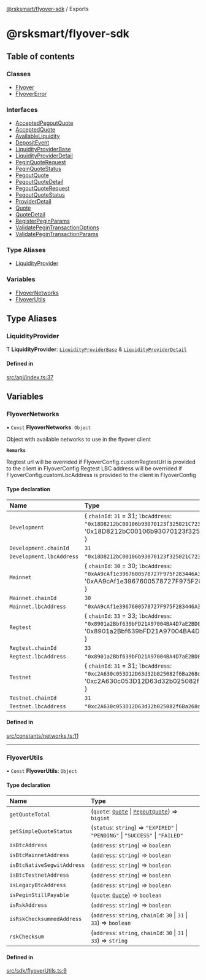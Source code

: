 [@rsksmart/flyover-sdk](README.md) / Exports

# @rsksmart/flyover-sdk

## Table of contents

### Classes

- [Flyover](classes/Flyover.md)
- [FlyoverError](classes/FlyoverError.md)

### Interfaces

- [AcceptedPegoutQuote](interfaces/AcceptedPegoutQuote.md)
- [AcceptedQuote](interfaces/AcceptedQuote.md)
- [AvailableLiquidity](interfaces/AvailableLiquidity.md)
- [DepositEvent](interfaces/DepositEvent.md)
- [LiquidityProviderBase](interfaces/LiquidityProviderBase.md)
- [LiquidityProviderDetail](interfaces/LiquidityProviderDetail.md)
- [PeginQuoteRequest](interfaces/PeginQuoteRequest.md)
- [PeginQuoteStatus](interfaces/PeginQuoteStatus.md)
- [PegoutQuote](interfaces/PegoutQuote.md)
- [PegoutQuoteDetail](interfaces/PegoutQuoteDetail.md)
- [PegoutQuoteRequest](interfaces/PegoutQuoteRequest.md)
- [PegoutQuoteStatus](interfaces/PegoutQuoteStatus.md)
- [ProviderDetail](interfaces/ProviderDetail.md)
- [Quote](interfaces/Quote.md)
- [QuoteDetail](interfaces/QuoteDetail.md)
- [RegisterPeginParams](interfaces/RegisterPeginParams.md)
- [ValidatePeginTransactionOptions](interfaces/ValidatePeginTransactionOptions.md)
- [ValidatePeginTransactionParams](interfaces/ValidatePeginTransactionParams.md)

### Type Aliases

- [LiquidityProvider](modules.md#liquidityprovider)

### Variables

- [FlyoverNetworks](modules.md#flyovernetworks)
- [FlyoverUtils](modules.md#flyoverutils)

## Type Aliases

### LiquidityProvider

Ƭ **LiquidityProvider**: [`LiquidityProviderBase`](interfaces/LiquidityProviderBase.md) & [`LiquidityProviderDetail`](interfaces/LiquidityProviderDetail.md)

#### Defined in

[src/api/index.ts:37](https://github.com/rsksmart/flyover-sdk/blob/18dbf4f19eeffd80a65cc3f468bbc1f72a91f197/src/api/index.ts#L37)

## Variables

### FlyoverNetworks

• `Const` **FlyoverNetworks**: `Object`

Object with available networks to use in the flyover client

**`Remarks`**

Regtest url will be overrided if  FlyoverConfig.customRegtestUrl is provided to the client in FlyoverConfig
Regtest LBC address will be overrided if  FlyoverConfig.customLbcAddress is provided to the client in FlyoverConfig

#### Type declaration

| Name | Type |
| :------ | :------ |
| `Development` | \{ `chainId`: ``31`` = 31; `lbcAddress`: ``"0x18D8212bC00106b93070123f325021C723D503a3"`` = '0x18D8212bC00106b93070123f325021C723D503a3' } |
| `Development.chainId` | ``31`` |
| `Development.lbcAddress` | ``"0x18D8212bC00106b93070123f325021C723D503a3"`` |
| `Mainnet` | \{ `chainId`: ``30`` = 30; `lbcAddress`: ``"0xAA9cAf1e3967600578727F975F283446A3Da6612"`` = '0xAA9cAf1e3967600578727F975F283446A3Da6612' } |
| `Mainnet.chainId` | ``30`` |
| `Mainnet.lbcAddress` | ``"0xAA9cAf1e3967600578727F975F283446A3Da6612"`` |
| `Regtest` | \{ `chainId`: ``33`` = 33; `lbcAddress`: ``"0x8901a2Bbf639bFD21A97004BA4D7aE2BD00B8DA8"`` = '0x8901a2Bbf639bFD21A97004BA4D7aE2BD00B8DA8' } |
| `Regtest.chainId` | ``33`` |
| `Regtest.lbcAddress` | ``"0x8901a2Bbf639bFD21A97004BA4D7aE2BD00B8DA8"`` |
| `Testnet` | \{ `chainId`: ``31`` = 31; `lbcAddress`: ``"0xc2A630c053D12D63d32b025082f6Ba268db18300"`` = '0xc2A630c053D12D63d32b025082f6Ba268db18300' } |
| `Testnet.chainId` | ``31`` |
| `Testnet.lbcAddress` | ``"0xc2A630c053D12D63d32b025082f6Ba268db18300"`` |

#### Defined in

[src/constants/networks.ts:11](https://github.com/rsksmart/flyover-sdk/blob/18dbf4f19eeffd80a65cc3f468bbc1f72a91f197/src/constants/networks.ts#L11)

___

### FlyoverUtils

• `Const` **FlyoverUtils**: `Object`

#### Type declaration

| Name | Type |
| :------ | :------ |
| `getQuoteTotal` | (`quote`: [`Quote`](interfaces/Quote.md) \| [`PegoutQuote`](interfaces/PegoutQuote.md)) => `bigint` |
| `getSimpleQuoteStatus` | (`status`: `string`) => ``"EXPIRED"`` \| ``"PENDING"`` \| ``"SUCCESS"`` \| ``"FAILED"`` |
| `isBtcAddress` | (`address`: `string`) => `boolean` |
| `isBtcMainnetAddress` | (`address`: `string`) => `boolean` |
| `isBtcNativeSegwitAddress` | (`address`: `string`) => `boolean` |
| `isBtcTestnetAddress` | (`address`: `string`) => `boolean` |
| `isLegacyBtcAddress` | (`address`: `string`) => `boolean` |
| `isPeginStillPayable` | (`quote`: [`Quote`](interfaces/Quote.md)) => `boolean` |
| `isRskAddress` | (`address`: `string`) => `boolean` |
| `isRskChecksummedAddress` | (`address`: `string`, `chainId`: ``30`` \| ``31`` \| ``33``) => `boolean` |
| `rskChecksum` | (`address`: `string`, `chainId`: ``30`` \| ``31`` \| ``33``) => `string` |

#### Defined in

[src/sdk/flyoverUtils.ts:9](https://github.com/rsksmart/flyover-sdk/blob/18dbf4f19eeffd80a65cc3f468bbc1f72a91f197/src/sdk/flyoverUtils.ts#L9)
